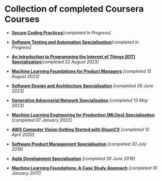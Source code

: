 # Collection of completed Coursera Courses

- [**Secure Coding Practices**](https://github.com/junkal/coursera-courses/tree/main/Secure%20Coding%20Practices)*[completed In Progress]*

- [**Software Testing and Automation Specialisation**](https://github.com/junkal/coursera-courses/tree/main/Software%20Testing%20and%20Automation)*[completed In Progress]*

- [**An Introduction to Programming the Internet of Things (IOT) Specialization**](https://github.com/junkal/coursera-courses/tree/main/An%20Introduction%20to%20Programming%20the%20Internet%20of%20Things%20(IOT)%20Specialization)*[completed 22 August 2023]*

- [**Machine Learning Foundations for Product Managers**](https://github.com/junkal/coursera-courses/tree/main/Machine%20Learning%20Foundations%20for%20Product%20Managers) *[completed 15 August 2023]*
 
- [**Software Design and Architecture Specialisation**](https://github.com/junkal/coursera-courses/tree/main/Software-Design-and-Architecture) *[completed 26 June 2023]*

- [**Generative Adverserial Network Specialisation**](https://github.com/junkal/coursera-courses/tree/main/Build-Basic-Generative-Adversarial-Networks-(GANs)) *[completed 13 May 2023]* 

- [**Machine Learning Engineering for Production (MLOps) Specialisation**](https://github.com/junkal/coursera-courses/tree/main/Machine-Learning-Engineering-for-Prod-mlops) *[completed 07 January 2022]*

- [**AWS Computer Vision Getting Started with GluonCV**](https://github.com/junkal/coursera-courses/tree/main/AWS_Computer_Vision-Getting_Started_with_GluonCV) *[completed 12 April 2020]*

- [**Software Product Management Specialisation**](https://github.com/junkal/coursera-courses/tree/main/Software-Product-Management) *[completed 30 July 2019]*

- [**Agile Development Specialisation**](https://github.com/junkal/coursera-courses/tree/main/Agile%20Development) *[completed 30 June 2019]*

- [**Machine Learning Foundations: A Case Study Approach**]() *[completed 19 January 2017]*


